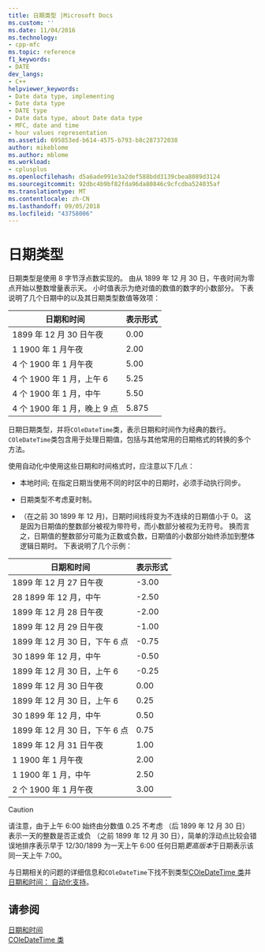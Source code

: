 ```yaml
---
title: 日期类型 |Microsoft Docs
ms.custom: ''
ms.date: 11/04/2016
ms.technology:
- cpp-mfc
ms.topic: reference
f1_keywords:
- DATE
dev_langs:
- C++
helpviewer_keywords:
- Date data type, implementing
- Date data type
- DATE type
- Date data type, about Date data type
- MFC, date and time
- hour values representation
ms.assetid: 695853ed-b614-4575-b793-b8c287372038
author: mikeblome
ms.author: mblome
ms.workload:
- cplusplus
ms.openlocfilehash: d5a6ade991e3a2def588bdd3139cbea8089d3124
ms.sourcegitcommit: 92dbc4b9bf82fda96da80846c9cfcdba524035af
ms.translationtype: MT
ms.contentlocale: zh-CN
ms.lasthandoff: 09/05/2018
ms.locfileid: "43758006"
---
```

# <a name="date-type"></a>日期类型

日期类型是使用 8 字节浮点数实现的。 由从 1899 年 12 月 30 日，午夜时间为零点开始以整数增量表示天。 小时值表示为绝对值的数值的数字的小数部分。 下表说明了几个日期中的以及其日期类型数值等效项：

|日期和时间|表示形式|
|-------------------|--------------------|
|1899 年 12 月 30 日午夜|0.00|
|1 1900 年 1 月午夜|2.00|
|4 个 1900 年 1 月午夜|5.00|
|4 个 1900 年 1 月，上午 6|5.25|
|4 个 1900 年 1 月，中午|5.50|
|4 个 1900 年 1 月，晚上 9 点|5.875|

日期日期类型，并将`COleDateTime`类，表示日期和时间作为经典的数行。 `COleDateTime`类包含用于处理日期值，包括与其他常用的日期格式的转换的多个方法。

使用自动化中使用这些日期和时间格式时，应注意以下几点：

- 本地时间; 在指定日期当使用不同的时区中的日期时，必须手动执行同步。

- 日期类型不考虑夏时制。

- （在之前 30 1899 年 12 月)，日期时间线将变为不连续的日期值小于 0。 这是因为日期值的整数部分被视为带符号，而小数部分被视为无符号。 换而言之，日期值的整数部分可能为正数或负数，日期值的小数部分始终添加到整体逻辑日期时。 下表说明了几个示例：

|日期和时间|表示形式|
|-------------------|--------------------|
|1899 年 12 月 27 日午夜|-3.00|
|28 1899 年 12 月，中午|-2.50|
|1899 年 12 月 28 日午夜|-2.00|
|1899 年 12 月 29 日午夜|-1.00|
|1899 年 12 月 30 日，下午 6 点|-0.75|
|30 1899 年 12 月，中午|-0.50|
|1899 年 12 月 30 日，上午 6|-0.25|
|1899 年 12 月 30 日午夜|0.00|
|1899 年 12 月 30 日，上午 6|0.25|
|30 1899 年 12 月，中午|0.50|
|1899 年 12 月 30 日，下午 6 点|0.75|
|1899 年 12 月 31 日午夜|1.00|
|1 1900 年 1 月午夜|2.00|
|1 1900 年 1 月，中午|2.50|
|2 个 1900 年 1 月午夜|3.00|

> [!CAUTION]
>  请注意，由于上午 6:00 始终由分数值 0.25 不考虑 （后 1899 年 12 月 30 日） 表示一天的整数是否正或负 （之前 1899 年 12 月 30 日），简单的浮动点比较会错误地排序表示早于 12/30/1899 为一天上午 6:00 任何日期*更高版本*于日期表示该同一天上午 7:00。

与日期相关的问题的详细信息和`COleDateTime`下找不到类型[COleDateTime 类](../atl-mfc-shared/reference/coledatetime-class.md)并[日期和时间： 自动化支持](../atl-mfc-shared/date-and-time-automation-support.md)。

## <a name="see-also"></a>请参阅

[日期和时间](../atl-mfc-shared/date-and-time.md)   
[COleDateTime 类](../atl-mfc-shared/reference/coledatetime-class.md)

